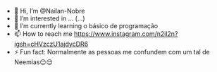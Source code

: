 - 👋 Hi, I’m @Nailan-Nobre
- 👀 I’m interested in ... (...)
- 🌱 I’m currently learning o básico de programação
- 📫 How to reach me https://www.instagram.com/n2il2n?igsh=cHVzczU1ajdycDR6
- ⚡ Fun fact: Normalmente as pessoas me confundem com um tal de Neemias😔😒

<!---
Nailan-Nobre/Nailan-Nobre is a ✨ special ✨ repository because its `README.md` (this file) appears on your GitHub profile.
You can click the Preview link to take a look at your changes.
--->
